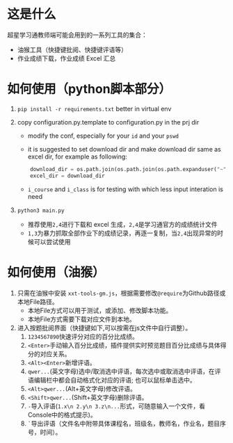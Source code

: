 # 这是什么

超星学习通教师端可能会用到的一系列工具的集合：

- 油猴工具（快捷键批阅、快捷键评语等）
- 作业成绩下载，作业成绩 Excel 汇总

# 如何使用（python脚本部分）

1. `pip install -r requirements.txt` better in virtual env

2. copy configuration.py.template to configuration.py in the prj dir

   - modify the conf, especially for your `id` and your `pswd`

   - it is suggested to set download dir and make download dir same as excel dir, for example as following:

   ```py
       download_dir = os.path.join(os.path.join(os.path.expanduser("~"), "Desktop"),"xxt-downloads")
       excel_dir = download_dir
   ```

   - `i_course` and `i_class` is for testing with which less input interation is need

3. `python3 main.py`
   - 推荐使用`2,4`进行下载和 excel 生成，`2,4`是学习通官方的成绩统计文件
   - `1,3`为暴力抓取全部作业下的成绩记录，再逐一复制，当`2,4`出现异常的时候可以尝试使用

# 如何使用（油猴）
1. 只需在油猴中安装 `xxt-tools-gm.js`，根据需要修改`@require`为Github路径或本地File路径。
   - 本地File方式可以用于测试，或添加、修改脚本功能。
   - 本地File方式需要下载对应文件到本地。
2. 进入按题批阅界面（快捷键如下,可以按需在js文件中自行调整）。
   1. `1234567890`快速评分对应的百分比成绩。
   2. `<Enter>`手动输入百分比成绩，插件提供实时预览题目百分比成绩与具体得分的对应关系。
   3. `<Alt><Enter>`新增评语。
   4. `qwer...`(英文字母)选中/取消选中评语，每次选中或取消选中评语，在评语编辑栏中都会自动格式化对应的评语; 也可以鼠标单击选中。
   5. `<Alt>qwer...`(Alt+英文字母)修改评语。
   6. `<Shift>qwer...`(Shift+英文字母)删除评语。
   7. `-`导入评语(`1.x\n 2.y\n 3.z\n...`形式，可随意输入一个文件，看Console中的格式提示)。
   8. <code>&grave;</code>导出评语（文件名中附带具体课程名，班级名，教师名，作业名，题目序号，时间）。
